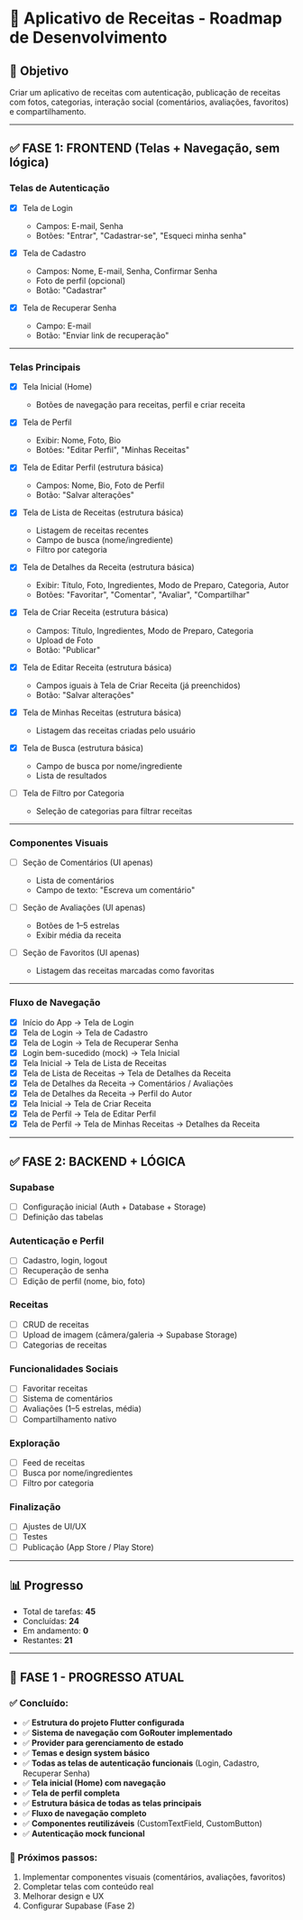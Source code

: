 # 📱 Aplicativo de Receitas - Roadmap de Desenvolvimento

## 🎯 Objetivo
Criar um aplicativo de receitas com autenticação, publicação de receitas com fotos, categorias, interação social (comentários, avaliações, favoritos) e compartilhamento.  

---

## ✅ FASE 1: FRONTEND (Telas + Navegação, sem lógica)

### Telas de Autenticação
- [x] Tela de Login  
  - Campos: E-mail, Senha  
  - Botões: "Entrar", "Cadastrar-se", "Esqueci minha senha"  

- [x] Tela de Cadastro  
  - Campos: Nome, E-mail, Senha, Confirmar Senha  
  - Foto de perfil (opcional)  
  - Botão: "Cadastrar"  

- [x] Tela de Recuperar Senha  
  - Campo: E-mail  
  - Botão: "Enviar link de recuperação"  

---

### Telas Principais
- [x] Tela Inicial (Home)  
  - Botões de navegação para receitas, perfil e criar receita  

- [x] Tela de Perfil  
  - Exibir: Nome, Foto, Bio  
  - Botões: "Editar Perfil", "Minhas Receitas"  

- [x] Tela de Editar Perfil (estrutura básica)
  - Campos: Nome, Bio, Foto de Perfil  
  - Botão: "Salvar alterações"  

- [x] Tela de Lista de Receitas (estrutura básica)
  - Listagem de receitas recentes  
  - Campo de busca (nome/ingrediente)  
  - Filtro por categoria  

- [x] Tela de Detalhes da Receita (estrutura básica)
  - Exibir: Título, Foto, Ingredientes, Modo de Preparo, Categoria, Autor  
  - Botões: "Favoritar", "Comentar", "Avaliar", "Compartilhar"  

- [x] Tela de Criar Receita (estrutura básica)
  - Campos: Título, Ingredientes, Modo de Preparo, Categoria  
  - Upload de Foto  
  - Botão: "Publicar"  

- [x] Tela de Editar Receita (estrutura básica)
  - Campos iguais à Tela de Criar Receita (já preenchidos)  
  - Botão: "Salvar alterações"  

- [x] Tela de Minhas Receitas (estrutura básica)
  - Listagem das receitas criadas pelo usuário  

- [x] Tela de Busca (estrutura básica)
  - Campo de busca por nome/ingrediente  
  - Lista de resultados  

- [ ] Tela de Filtro por Categoria  
  - Seleção de categorias para filtrar receitas  

---

### Componentes Visuais
- [ ] Seção de Comentários (UI apenas)  
  - Lista de comentários  
  - Campo de texto: "Escreva um comentário"  

- [ ] Seção de Avaliações (UI apenas)  
  - Botões de 1–5 estrelas  
  - Exibir média da receita  

- [ ] Seção de Favoritos (UI apenas)  
  - Listagem das receitas marcadas como favoritas  

---

### Fluxo de Navegação
- [x] Início do App → Tela de Login  
- [x] Tela de Login → Tela de Cadastro  
- [x] Tela de Login → Tela de Recuperar Senha  
- [x] Login bem-sucedido (mock) → Tela Inicial  
- [x] Tela Inicial → Tela de Lista de Receitas  
- [x] Tela de Lista de Receitas → Tela de Detalhes da Receita  
- [x] Tela de Detalhes da Receita → Comentários / Avaliações  
- [x] Tela de Detalhes da Receita → Perfil do Autor  
- [x] Tela Inicial → Tela de Criar Receita  
- [x] Tela de Perfil → Tela de Editar Perfil  
- [x] Tela de Perfil → Tela de Minhas Receitas → Detalhes da Receita  

---

## ✅ FASE 2: BACKEND + LÓGICA

### Supabase
- [ ] Configuração inicial (Auth + Database + Storage)  
- [ ] Definição das tabelas  

### Autenticação e Perfil
- [ ] Cadastro, login, logout  
- [ ] Recuperação de senha  
- [ ] Edição de perfil (nome, bio, foto)  

### Receitas
- [ ] CRUD de receitas  
- [ ] Upload de imagem (câmera/galeria → Supabase Storage)  
- [ ] Categorias de receitas  

### Funcionalidades Sociais
- [ ] Favoritar receitas  
- [ ] Sistema de comentários  
- [ ] Avaliações (1–5 estrelas, média)  
- [ ] Compartilhamento nativo  

### Exploração
- [ ] Feed de receitas  
- [ ] Busca por nome/ingredientes  
- [ ] Filtro por categoria  

### Finalização
- [ ] Ajustes de UI/UX  
- [ ] Testes  
- [ ] Publicação (App Store / Play Store)  

---

## 📊 Progresso
- Total de tarefas: **45**  
- Concluídas: **24**  
- Em andamento: **0**  
- Restantes: **21**

---

## 🎉 FASE 1 - PROGRESSO ATUAL

### ✅ Concluído:
- ✅ **Estrutura do projeto Flutter configurada**
- ✅ **Sistema de navegação com GoRouter implementado**
- ✅ **Provider para gerenciamento de estado**
- ✅ **Temas e design system básico**
- ✅ **Todas as telas de autenticação funcionais** (Login, Cadastro, Recuperar Senha)
- ✅ **Tela inicial (Home) com navegação**
- ✅ **Tela de perfil completa**
- ✅ **Estrutura básica de todas as telas principais**
- ✅ **Fluxo de navegação completo**
- ✅ **Componentes reutilizáveis** (CustomTextField, CustomButton)
- ✅ **Autenticação mock funcional**

### 🔄 Próximos passos:
1. Implementar componentes visuais (comentários, avaliações, favoritos)
2. Completar telas com conteúdo real
3. Melhorar design e UX
4. Configurar Supabase (Fase 2)  
